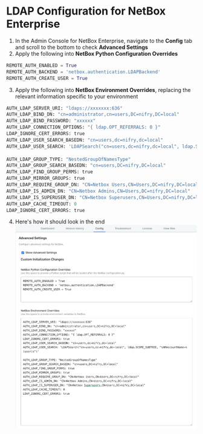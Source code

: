 # LDAP Configuration for NetBox Enterprise

1. In the Admin Console for NetBox Enterprise, navigate to the **Config** tab and scroll to the bottom to check **Advanced Settings**
2. Apply the following into **NetBox Python Configuration Overrides**
```python
REMOTE_AUTH_ENABLED = True
REMOTE_AUTH_BACKEND = 'netbox.authentication.LDAPBackend'
REMOTE_AUTH_CREATE_USER = True
```
3. Apply the following into **NetBox Environment Overrides**, replacing the relevant information specific to your environment
```python
AUTH_LDAP_SERVER_URI: "ldaps://xxxxxxx:636"
AUTH_LDAP_BIND_DN: "cn=administrator,cn=users,DC=nifry,DC=local"
AUTH_LDAP_BIND_PASSWORD: "xxxxxx"
AUTH_LDAP_CONNECTION_OPTIONS: "{ ldap.OPT_REFERRALS: 0 }"
LDAP_IGNORE_CERT_ERRORS: true
AUTH_LDAP_USER_SEARCH_BASEDN: "cn=users,dc=nifry,dc=local"
AUTH_LDAP_USER_SEARCH: 'LDAPSearch("cn=users,dc=nifry,dc=local", ldap.SCOPE_SUBTREE, "sAMAccountName=%(user)s")'

AUTH_LDAP_GROUP_TYPE: "NestedGroupOfNamesType"
AUTH_LDAP_GROUP_SEARCH_BASEDN: "cn=users,DC=nifry,DC=local"
AUTH_LDAP_FIND_GROUP_PERMS: true
AUTH_LDAP_MIRROR_GROUPS: true
AUTH_LDAP_REQUIRE_GROUP_DN: "CN=Netbox Users,CN=Users,DC=nifry,DC=local"
AUTH_LDAP_IS_ADMIN_DN: "CN=Netbox Admins,CN=Users,DC=nifry,DC=local"
AUTH_LDAP_IS_SUPERUSER_DN: "CN=Netbox Superusers,CN=Users,DC=nifry,DC=local"
AUTH_LDAP_CACHE_TIMEOUT: 0
LDAP_IGNORE_CERT_ERRORS: true
```
4. Here's how it should look in the end
![LDAP Settings](../images/netbox-enterprise/LDAP/netbox-enterprise-ec-ldap.png)
